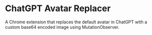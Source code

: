 # ChatGPT Avatar Replacer

A Chrome extension that replaces the default avatar in ChatGPT with a custom base64 encoded image using MutationObserver.
